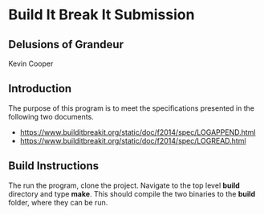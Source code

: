 # Build It Break It Submission #
## Delusions of Grandeur ##
Kevin Cooper
## Introduction ##
The purpose of this program is to meet the specifications presented in the following two documents.

 - https://www.builditbreakit.org/static/doc/f2014/spec/LOGAPPEND.html
  - https://www.builditbreakit.org/static/doc/f2014/spec/LOGREAD.html

  ## Build Instructions ##
  The run the program, clone the project.  Navigate to the top level **build** directory and type **make**.  This should compile the two binaries to the **build** folder, where they can be run.
   

